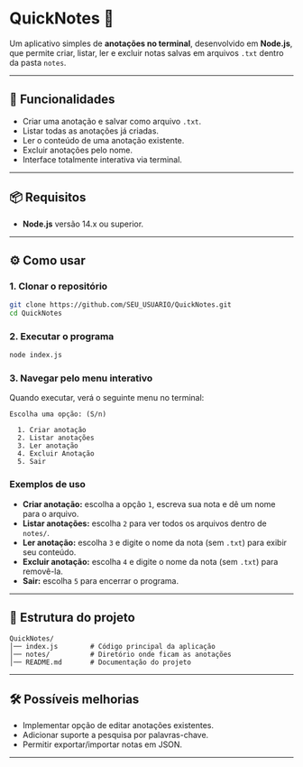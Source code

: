 # QuickNotes 📝

Um aplicativo simples de **anotações no terminal**, desenvolvido em **Node.js**, que permite criar, listar, ler e excluir notas salvas em arquivos `.txt` dentro da pasta `notes`.

---

## 🚀 Funcionalidades

- Criar uma anotação e salvar como arquivo `.txt`.
- Listar todas as anotações já criadas.
- Ler o conteúdo de uma anotação existente.
- Excluir anotações pelo nome.
- Interface totalmente interativa via terminal.

---

## 📦 Requisitos

- **Node.js** versão 14.x ou superior.

---

## ⚙️ Como usar

### 1. Clonar o repositório

```bash
git clone https://github.com/SEU_USUARIO/QuickNotes.git
cd QuickNotes
```

### 2. Executar o programa

```bash
node index.js
```

### 3. Navegar pelo menu interativo

Quando executar, verá o seguinte menu no terminal:

```
Escolha uma opção: (S/n) 

  1. Criar anotação
  2. Listar anotações
  3. Ler anotação
  4. Excluir Anotação
  5. Sair
```

### Exemplos de uso

- **Criar anotação:** escolha a opção `1`, escreva sua nota e dê um nome para o arquivo.
- **Listar anotações:** escolha `2` para ver todos os arquivos dentro de `notes/`.
- **Ler anotação:** escolha `3` e digite o nome da nota (sem `.txt`) para exibir seu conteúdo.
- **Excluir anotação:** escolha `4` e digite o nome da nota (sem `.txt`) para removê-la.
- **Sair:** escolha `5` para encerrar o programa.

---

## 📌 Estrutura do projeto

```
QuickNotes/
│── index.js        # Código principal da aplicação
│── notes/          # Diretório onde ficam as anotações
│── README.md       # Documentação do projeto
```

---

## 🛠️ Possíveis melhorias

- Implementar opção de editar anotações existentes.
- Adicionar suporte a pesquisa por palavras-chave.
- Permitir exportar/importar notas em JSON.

---

